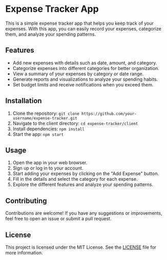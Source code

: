 # Expense Tracker App

This is a simple expense tracker app that helps you keep track of your expenses. With this app, you can easily record your expenses, categorize them, and analyze your spending patterns.

## Features

- Add new expenses with details such as date, amount, and category.
- Categorize expenses into different categories for better organization.
- View a summary of your expenses by category or date range.
- Generate reports and visualizations to analyze your spending habits.
- Set budget limits and receive notifications when you exceed them.

## Installation

1. Clone the repository: `git clone https://github.com/your-username/expense-tracker.git`
2. Navigate to the client directory: `cd expense-tracker/client`
3. Install dependencies: `npm install`
4. Start the app: `npm start`

## Usage

1. Open the app in your web browser.
2. Sign up or log in to your account.
3. Start adding your expenses by clicking on the "Add Expense" button.
4. Fill in the details and select the category for each expense.
5. Explore the different features and analyze your spending patterns.

## Contributing

Contributions are welcome! If you have any suggestions or improvements, feel free to open an issue or submit a pull request.

## License

This project is licensed under the MIT License. See the [LICENSE](LICENSE) file for more information.
